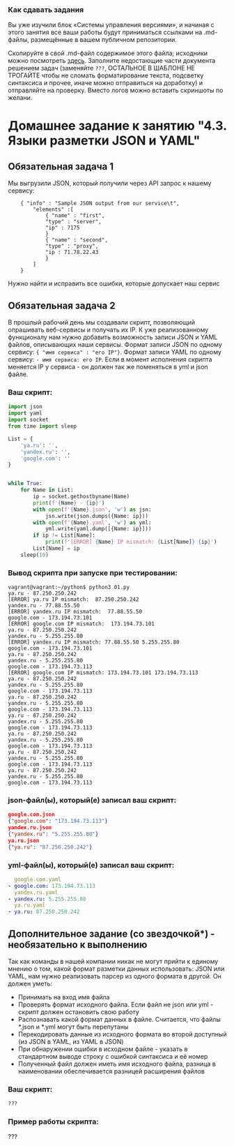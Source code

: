 ### Как сдавать задания

Вы уже изучили блок «Системы управления версиями», и начиная с этого занятия все ваши работы будут приниматься ссылками на .md-файлы, размещённые в вашем публичном репозитории.

Скопируйте в свой .md-файл содержимое этого файла; исходники можно посмотреть [здесь](https://raw.githubusercontent.com/netology-code/sysadm-homeworks/devsys10/04-script-03-yaml/README.md). Заполните недостающие части документа решением задач (заменяйте `???`, ОСТАЛЬНОЕ В ШАБЛОНЕ НЕ ТРОГАЙТЕ чтобы не сломать форматирование текста, подсветку синтаксиса и прочее, иначе можно отправиться на доработку) и отправляйте на проверку. Вместо логов можно вставить скриншоты по желани.

# Домашнее задание к занятию "4.3. Языки разметки JSON и YAML"


## Обязательная задача 1
Мы выгрузили JSON, который получили через API запрос к нашему сервису:
```
    { "info" : "Sample JSON output from our service\t",
        "elements" :[
            { "name" : "first",
            "type" : "server",
            "ip" : 7175 
            }
            { "name" : "second",
            "type" : "proxy",
            "ip : 71.78.22.43
            }
        ]
    }
```
  Нужно найти и исправить все ошибки, которые допускает наш сервис

## Обязательная задача 2
В прошлый рабочий день мы создавали скрипт, позволяющий опрашивать веб-сервисы и получать их IP. К уже реализованному функционалу нам нужно добавить возможность записи JSON и YAML файлов, описывающих наши сервисы. Формат записи JSON по одному сервису: `{ "имя сервиса" : "его IP"}`. Формат записи YAML по одному сервису: `- имя сервиса: его IP`. Если в момент исполнения скрипта меняется IP у сервиса - он должен так же поменяться в yml и json файле.

### Ваш скрипт:
```python
import json
import yaml
import socket
from time import sleep

List = {
    'ya.ru': '',
    'yandex.ru': '',
    'google.com': ''
}


while True:
    for Name in List:
        ip = socket.gethostbyname(Name)
        print(f'{Name} - {ip}')
        with open(f'{Name}.json', 'w') as jsn:
            jsn.write(json.dumps({Name: ip}))
        with open(f'{Name}.yaml', 'w') as yml:
            yml.write(yaml.dump([{Name: ip}]))
        if ip != List[Name]:
            print(f'[ERROR] {Name} IP mismatch: {List[Name]} {ip}')
        List[Name] = ip
    sleep(10)

```

### Вывод скрипта при запуске при тестировании:
```
vagrant@vagrant:~/python$ python3 01.py
ya.ru - 87.250.250.242
[ERROR] ya.ru IP mismatch:  87.250.250.242
yandex.ru - 77.88.55.50
[ERROR] yandex.ru IP mismatch:  77.88.55.50
google.com - 173.194.73.101
[ERROR] google.com IP mismatch:  173.194.73.101
ya.ru - 87.250.250.242
yandex.ru - 5.255.255.80
[ERROR] yandex.ru IP mismatch: 77.88.55.50 5.255.255.80
google.com - 173.194.73.101
ya.ru - 87.250.250.242
yandex.ru - 5.255.255.80
google.com - 173.194.73.113
[ERROR] google.com IP mismatch: 173.194.73.101 173.194.73.113
ya.ru - 87.250.250.242
yandex.ru - 5.255.255.80
google.com - 173.194.73.113
ya.ru - 87.250.250.242
yandex.ru - 5.255.255.80
google.com - 173.194.73.113
ya.ru - 87.250.250.242
yandex.ru - 5.255.255.80
google.com - 173.194.73.113
ya.ru - 87.250.250.242
yandex.ru - 5.255.255.80
google.com - 173.194.73.113
ya.ru - 87.250.250.242
yandex.ru - 5.255.255.80
google.com - 173.194.73.113
ya.ru - 87.250.250.242
yandex.ru - 5.255.255.80
google.com - 173.194.73.113
```

### json-файл(ы), который(е) записал ваш скрипт:
```json
google.com.json
{"google.com": "173.194.73.113"}
yandex.ru.json
{"yandex.ru": "5.255.255.80"}
ya.ru.json
{"ya.ru": "87.250.250.242"}
```

### yml-файл(ы), который(е) записал ваш скрипт:
```yaml
  google.com.yaml
- google.com: 173.194.73.113
  yandex.ru.yaml
- yandex.ru: 5.255.255.80
  ya.ru.yaml
- ya.ru: 87.250.250.242
```

## Дополнительное задание (со звездочкой*) - необязательно к выполнению

Так как команды в нашей компании никак не могут прийти к единому мнению о том, какой формат разметки данных использовать: JSON или YAML, нам нужно реализовать парсер из одного формата в другой. Он должен уметь:
   * Принимать на вход имя файла
   * Проверять формат исходного файла. Если файл не json или yml - скрипт должен остановить свою работу
   * Распознавать какой формат данных в файле. Считается, что файлы *.json и *.yml могут быть перепутаны
   * Перекодировать данные из исходного формата во второй доступный (из JSON в YAML, из YAML в JSON)
   * При обнаружении ошибки в исходном файле - указать в стандартном выводе строку с ошибкой синтаксиса и её номер
   * Полученный файл должен иметь имя исходного файла, разница в наименовании обеспечивается разницей расширения файлов

### Ваш скрипт:
```python
???
```

### Пример работы скрипта:
???